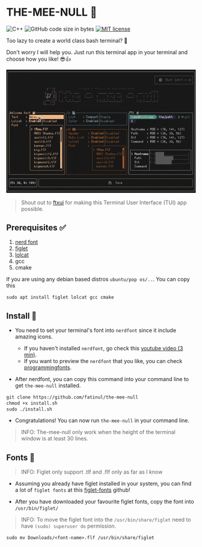 # THE-MEE-NULL 🗿

![C++](https://img.shields.io/badge/c++-%2300599C.svg?style=flat&logo=c%2B%2B&logoColor=white)
![GitHub code size in bytes](https://img.shields.io/github/languages/code-size/fatinul/the-mee-null)
[![MIT license](https://img.shields.io/github/license/tusharpm/tiles)](http://opensource.org/licenses/MIT)

Too lazy to create a world class bash terminal? 🦥

Don't worry I will help you. Just run this terminal app in your terminal and choose how you like! 😎👍

![App preview](Assets/homescreen.gif)

> Shout out to [ftxui](https://github.com/ArthurSonzogni/FTXUI) for making this Terminal User Interface (TUI) app possible.

## Prerequisites ✅
1. [nerd font](https://github.com/ryanoasis/nerd-fonts.git)
1. [figlet](https://github.com/cmatsuoka/figlet)
2. [lolcat](https://github.com/busyloop/lolcat)
4. gcc
5. cmake

If you are using any debian based distros `ubuntu/pop os/..`. You can copy this
```
sudo apt install figlet lolcat gcc cmake
```

## Install 🔧
* You need to set your terminal's font into `nerdfont` since it include amazing icons.
    - If you haven't installed `nerdfont`, go check this [youtube video (3 min)](https://www.youtube.com/watch?v=cBOaYidGaCQ).
    - If you want to preview the `nerdfont` that you like, you can check [programmingfonts](https://www.programmingfonts.org/).

* After nerdfont, you can copy this command into your command line to get `the-mee-null` installed.
```
git clone https://github.com/fatinul/the-mee-null
chmod +x install.sh
sudo ./install.sh
```

* Congratulations! You can now run `the-mee-null` in your command line.

> INFO: The-mee-null only work when the height of the terminal window is at least 30 lines.

## Fonts 💬
> INFO: Figlet only support .tlf and .flf only as far as I know

* Assuming you already have figlet installed in your system, you can find a lot of `figlet fonts` at this [figlet-fonts](https://github.com/xero/figlet-fonts) github!

* After you have downloaded your favourite figlet fonts, copy the font into `/usr/bin/figlet/`

> INFO: To move the figlet font into the `/usr/bin/share/figlet` need to have `(sudo) superuser do` permission.

```
sudo mv Downloads/<font-name>.flf /usr/bin/share/figlet
```

